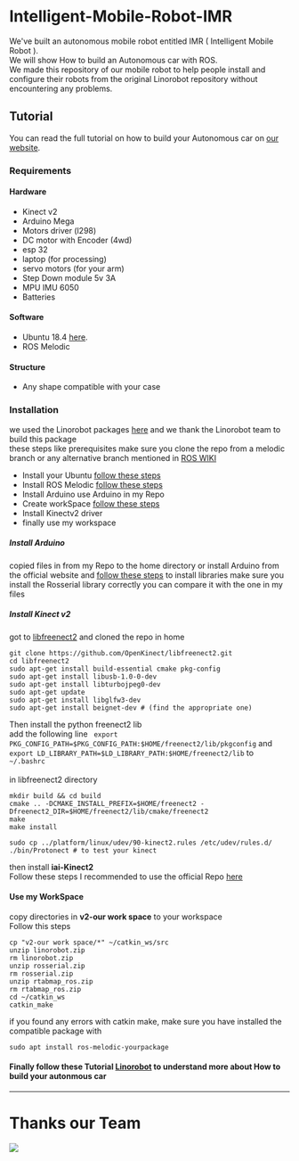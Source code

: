 # Intelligent-Mobile-Robot-IMR
We've built an autonomous mobile robot entitled IMR ( Intelligent Mobile Robot ). <br>
We will show How to build an Autonomous car with ROS. <br>
We made this repository of our mobile robot to help people install and configure their robots from the original Linorobot repository without encountering any problems.
## Tutorial
You can read the full tutorial on how to build your Autonomous car on [our website](https://mostafasaleh1.github.io/graduation-project-website/).
### Requirements
#### Hardware
- Kinect v2
- Arduino Mega
- Motors driver (l298)
- DC motor with Encoder (4wd)
- esp 32 
- laptop (for processing)
- servo motors (for your arm)
- Step Down module 5v 3A
- MPU IMU 6050
- Batteries
####  Software 
- Ubuntu 18.4 [here](http://releases.ubuntu.com/18.04/ubuntu-18.04.6-desktop-amd64.iso).
- ROS Melodic
#### Structure
- Any shape compatible with your case 
### Installation 
we used the Linorobot packages [here](https://linorobot.org/) and we thank the Linorobot team to build this package <br>
these steps like prerequisites 
make sure you clone the repo from a melodic branch or any alternative branch mentioned in [ROS WIKI](http://wiki.ros.org/Documentation) 
- Install your Ubuntu [follow these steps](https://ubuntu.com/tutorials/install-ubuntu-desktop#1-overview)
- Install ROS Melodic [follow these steps](http://wiki.ros.org/melodic/Installation/Ubuntu)
- Install Arduino use Arduino in my Repo
- Create workSpace [follow these steps](http://wiki.ros.org/catkin/Tutorials/create_a_workspace)
- Install Kinectv2 driver
- finally use my workspace 
##### Install Arduino 
copied files in from my Repo to the home directory or install Arduino from the official website and [follow these steps](http://wiki.ros.org/rosserial_arduino/Tutorials/Arduino%20IDE%20Setup) to install libraries make sure you install the Rosserial library correctly you can compare it with the one in my files 
##### Install Kinect v2
got to [libfreenect2](https://github.com/OpenKinect/libfreenect2.git) and cloned the repo in home
```
git clone https://github.com/OpenKinect/libfreenect2.git
cd libfreenect2
sudo apt-get install build-essential cmake pkg-config
sudo apt-get install libusb-1.0-0-dev
sudo apt-get install libturbojpeg0-dev
sudo apt-get update
sudo apt-get install libglfw3-dev
sudo apt-get install beignet-dev # (find the appropriate one)
```
Then install the python freenect2 lib <br>
add the following line ``` export PKG_CONFIG_PATH=$PKG_CONFIG_PATH:$HOME/freenect2/lib/pkgconfig``` and ```export LD_LIBRARY_PATH=$LD_LIBRARY_PATH:$HOME/freenect2/lib``` to ```~/.bashrc``` <br>
<br>
in libfreenect2 directory
```
mkdir build && cd build
cmake .. -DCMAKE_INSTALL_PREFIX=$HOME/freenect2 -Dfreenect2_DIR=$HOME/freenect2/lib/cmake/freenect2
make
make install

sudo cp ../platform/linux/udev/90-kinect2.rules /etc/udev/rules.d/
./bin/Protonect # to test your kinect
```
then install <strong> iai-Kinect2</strong><br>
Follow these steps I recommended to use the official Repo [here](https://github.com/code-iai/iai_kinect2/tree/master) <br>
#### Use my WorkSpace
copy directories in <strong>v2-our work space</strong> to your workspace <br>
Follow this steps
```
cp "v2-our work space/*" ~/catkin_ws/src
unzip linorobot.zip
rm linorobot.zip
unzip rosserial.zip
rm rosserial.zip
unzip rtabmap_ros.zip
rm rtabmap_ros.zip
cd ~/catkin_ws
catkin_make
```
if you found any errors with catkin make, make sure you have installed the compatible package with
```
sudo apt install ros-melodic-yourpackage
```
#### Finally follow these Tutorial [Linorobot](https://github.com/linorobot/linorobot/wiki) to understand more about How to build your autonmous car 
<hr> 

# Thanks our Team
<img src="https://github.com/0xDigimon/Intelligent-Mobile-Robot-IMR/blob/main/Photos/DSC_1875.JPG">
